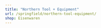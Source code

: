 ```yaml
---
title: "Northern Tool + Equipment"
url: /springfield/northern-tool-equipment/
shop: Eisenwaren
---
```

